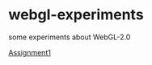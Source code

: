 # webgl-experiments
some experiments about WebGL-2.0

<a href="https://pleycpl.github.io/webgl-experiments/assignment1">Assignment1</a>
